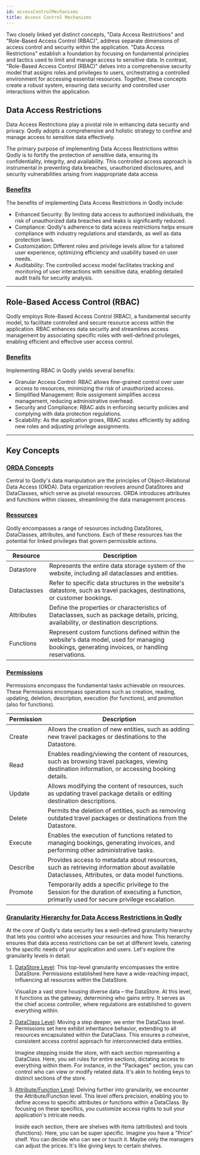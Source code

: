 ```yaml
---
id: accessControlMechanisms
title: Access Control Mechanisms
---
```



Two closely linked yet distinct concepts, "Data Access Restrictions" and "Role-Based Access Control (RBAC)", address separate dimensions of access control and security within the application. "Data Access Restrictions" establish a foundation by focusing on fundamental principles and tactics used to limit and manage access to sensitive data. In contrast, "Role-Based Access Control (RBAC)" delves into a comprehensive security model that assigns roles and privileges to users, orchestrating a controlled environment for accessing essential resources. Together, these concepts create a robust system, ensuring data security and controlled user interactions within the application.


## Data Access Restrictions

Data Access Restrictions play a pivotal role in enhancing data security and privacy. Qodly adopts a comprehensive and holistic strategy to confine and manage access to sensitive data effectively.

The primary purpose of implementing Data Access Restrictions within Qodly is to fortify the protection of sensitive data, ensuring its confidentiality, integrity, and availability. This controlled access approach is instrumental in preventing data breaches, unauthorized disclosures, and security vulnerabilities arising from inappropriate data access

### <u> Benefits </u> 

The benefits of implementing Data Access Restrictions in Qodly include:

- Enhanced Security: By limiting data access to authorized individuals, the risk of unauthorized data breaches and leaks is significantly reduced.
- Compliance: Qodly's adherence to data access restrictions helps ensure compliance with industry regulations and standards, as well as data protection laws.
- Customization: Different roles and privilege levels allow for a tailored user experience, optimizing efficiency and usability based on user needs.
- Auditability: The controlled access model facilitates tracking and monitoring of user interactions with sensitive data, enabling detailed audit trails for security analysis.

---

## Role-Based Access Control (RBAC) 

Qodly employs Role-Based Access Control (RBAC), a fundamental security model, to facilitate controlled and secure resource access within the application. RBAC enhances data security and streamlines access management by associating specific roles with well-defined privileges, enabling efficient and effective user access control.

### <u> Benefits </u> 

Implementing RBAC in Qodly yields several benefits:

- Granular Access Control: RBAC allows fine-grained control over user access to resources, minimizing the risk of unauthorized access.
- Simplified Management: Role assignment simplifies access management, reducing administrative overhead.
- Security and Compliance: RBAC aids in enforcing security policies and complying with data protection regulations.
- Scalability: As the application grows, RBAC scales efficiently by adding new roles and adjusting privilege assignments.


---

## Key Concepts 
 

### <u> ORDA Concepts </u> 

Central to Qodly's data manipulation are the principles of Object-Relational Data Access (ORDA). Data organization revolves around DataStores and DataClasses, which serve as pivotal resources. ORDA introduces attributes and functions within classes, streamlining the data management process.

### <u> Resources </u> 

Qodly encompasses a range of resources including DataStores, DataClasses, attributes, and functions. Each of these resources has the potential for linked privileges that govern permissible actions.

|Resource           |Description|
|---------------------|---|
|Datastore            |Represents the entire data storage system of the website, including all dataclasses and entities.|  
|Dataclasses          |Refer to specific data structures in the website's datastore, such as travel packages, destinations, or customer bookings.|
|Attributes           |Define the properties or characteristics of Dataclasses, such as package details, pricing, availability, or destination descriptions.|
|Functions |Represent custom functions defined within the website's data model, used for managing bookings, generating invoices, or handling reservations.|


### <u> Permissions </u> 

Permissions encompass the fundamental tasks achievable on resources. These Permissions encompass operations such as creation, reading, updating, deletion, description, execution (for functions), and promotion (also for functions).

|Permission          |Description|
|--------|---|
|Create  |Allows the creation of new entities, such as adding new travel packages or destinations to the Datastore.|  
|Read    |Enables reading/viewing the content of resources, such as browsing travel packages, viewing destination information, or accessing booking details.|
|Update  |Allows modifying the content of resources, such as updating travel package details or editing destination descriptions.|
|Delete  |Permits the deletion of entities, such as removing outdated travel packages or destinations from the Datastore.|
|Execute |Enables the execution of functions related to managing bookings, generating invoices, and performing other administrative tasks.|
|Describe |Provides access to metadata about resources, such as retrieving information about available Dataclasses, Attributes, or data model functions.|
|Promote |Temporarily adds a specific privilege to the Session for the duration of executing a function, primarily used for secure privilege escalation.|


### <u> Granularity Hierarchy for Data Access Restrictions in Qodly </u> 

At the core of Qodly's data security lies a well-defined granularity hierarchy that lets you control who accesses your resources and how. This hierarchy ensures that data access restrictions can be set at different levels, catering to the specific needs of your application and users. Let's explore the granularity levels in detail:


1. <u>DataStore Level</u>: This top-level granularity encompasses the entire DataStore. Permissions established here have a wide-reaching impact, influencing all resources within the DataStore.

    Visualize a vast store housing diverse data – the DataStore. At this level, it functions as the gateway, determining who gains entry. It serves as the chief access controller, where regulations are established to govern everything within.


2. <u>DataClass Level</u>: Moving a step deeper, we enter the DataClass level. Permissions set here exhibit inheritance behavior, extending to all resources encapsulated within the DataClass. This ensures a cohesive, consistent access control approach for interconnected data entities.

    Imagine stepping inside the store, with each section representing a DataClass. Here, you set rules for entire sections, dictating access to everything within them. For instance, in the "Packages" section, you can control who can view or modify related data. It's akin to holding keys to distinct sections of the store.

3. <u>Attribute/Function Level</u>: Delving further into granularity, we encounter the Attribute/Function level. This level offers precision, enabling you to define access to specific attributes or functions within a DataClass. By focusing on these specifics, you customize access rights to suit your application's intricate needs.

    Inside each section, there are shelves with items (attributes) and tools (functions). Here, you can be super specific. Imagine you have a "Price" shelf. You can decide who can see or touch it. Maybe only the managers can adjust the prices. It's like giving keys to certain shelves.

